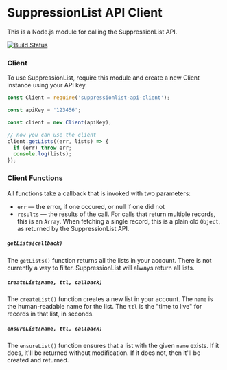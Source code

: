 # SuppressionList API Client

This is a Node.js module for calling the SuppressionList API.

[![Build Status](https://travis-ci.org/activeprospect/suppressionlist-api-client.svg?branch=master)](https://travis-ci.org/activeprospect/suppressionlist-api-client)

### Client

To use SuppressionList, require this module and create a new Client instance using your API key.

```javascript
const Client = require('suppressionlist-api-client');

const apiKey = '123456';

const client = new Client(apiKey);

// now you can use the client
client.getLists((err, lists) => {
  if (err) throw err;
  console.log(lists);
});

```

### Client Functions

All functions take a callback that is invoked with two parameters:

* `err` &mdash; the error, if one occured, or null if one did not
* `results` &mdash; the results of the call. For calls that return multiple records, this is an `Array`. When fetching
                    a single record, this is a plain old `Object`, as returned by the SuppressionList API.

##### `getLists(callback)`

The `getLists()` function returns all the lists in your account. There is not currently a way to filter. SuppressionList
will always return all lists.

##### `createList(name, ttl, callback)`

The `createList()` function creates a new list in your account. The `name` is the human-readable name for the list.
The `ttl` is the "time to live" for records in that list, in seconds.

##### `ensureList(name, ttl, callback)`

The `ensureList()` function ensures that a list with the given `name` exists. If it does, it'll be returned without
modification. If it does not, then it'll be created and returned.



